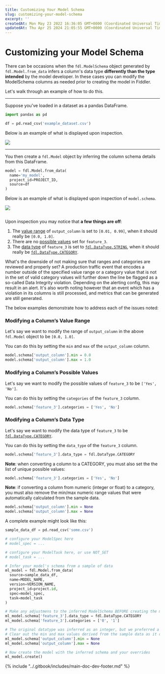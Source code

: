 ```yaml
---
title: Customizing Your Model Schema
slug: customizing-your-model-schema
excerpt: ''
createdAt: Mon May 23 2022 16:36:05 GMT+0000 (Coordinated Universal Time)
updatedAt: Thu Apr 25 2024 21:05:55 GMT+0000 (Coordinated Universal Time)
---
```


# Customizing your Model Schema

There can be occasions when the `fdl.ModelSchema` object generated by `fdl.Model.from_data` infers a column's data type **differently than the type intended** by the model developer. In these cases you can modify the ModelSchema columns as needed prior to creating the model in Fiddler.

Let's walk through an example of how to do this.

***

Suppose you've loaded in a dataset as a pandas DataFrame.

```python
import pandas as pd

df = pd.read_csv('example_dataset.csv')
```

Below is an example of what is displayed upon inspection.

![](../.gitbook/assets/3ffd956-example\_df\_1.png)

***

You then create a `fdl.Model` object by inferring the column schema details from this DataFrame.

```python
model = fdl.Model.from_data(
  name='my_model',
  project_id=PROJECT_ID,
  source=df
)
```

Below is an example of what is displayed upon inspection of `model.schema`.

![](../.gitbook/assets/8be7229-Screen\_Shot\_2024-04-22\_at\_2.26.13\_PM.png)

```json
```

Upon inspection you may notice that **a few things are off**:

1. The [value range](customizing-your-model-schema.md#modifying-a-columns-value-range) of `output_column` is set to `[0.01, 0.99]`, when it should really be `[0.0, 1.0]`.
2. There are no [possible values](customizing-your-model-schema.md#modifying-a-columns-possible-values) set for `feature_3`.
3. The [data type](customizing-your-model-schema.md#modifying-a-columns-data-type) of `feature_3` is set to [`fdl.DataType.STRING`](../Python\_Client\_3-x/api-methods-30.md#datatype), when it should really be [`fdl.DataType.CATEGORY`](../Python\_Client\_3-x/api-methods-30.md#datatype).

What's the downside of not making sure that ranges and categories are reviewed and properly set? A production traffic event that encodes a number outside of the specified value range or a category value that is not in the set of valid category values will further down the line be flagged as a so-called Data Integrity violation. Depending on the alerting config, this may result in an alert. It's also worth noting however that an event which has a violation in its columns is still processed, and metrics that can be generated are still generated.

The below examples demonstrate how to address each of the issues noted:

### Modifying a Column’s Value Range

Let's say we want to modify the range of `output_column` in the above `fdl.Model` object to be `[0.0, 1.0]`.

You can do this by setting the `min` and `max` of the `output_column` column.

```python
model.schema['output_column'].min = 0.0
model.schema['output_column'].max = 1.0
```

### Modifying a Column’s Possible Values

Let's say we want to modify the possible values of `feature_3` to be `['Yes', 'No']`.

You can do this by setting the `categories` of the `feature_3` column.

```python
model.schema['feature_3'].categories = ['Yes', 'No']
```

### Modifying a Column’s Data Type

Let's say we want to modify the data type of `feature_3` to be [`fdl.DataType.CATEGORY`](../Python\_Client\_3-x/api-methods-30.md#datatype).

You can do this by setting the `data_type` of the `feature_3` column.

```python
model.schema['feature_3'].data_type = fdl.DataType.CATEGORY
```

**Note**: when converting a column to a CATEGORY, you must also set the the list of unique possible values:

```python
model.schema['feature_3'].categories = ['Yes', 'No']
```

**Note**: if converting a column from numeric (integer or float) to a category, you must also remove the min/max numeric range values that were automatically calculated from the sample data.

```python
model.schema['output_column'].min = None
model.schema['output_column'].max = None
```

A complete example might look like this:

```python
sample_data_df = pd.read_csv('some.csv')

# configure your ModelSpec here
# model_spec = ...

# configure your ModelTask here, or use NOT_SET
# model_task = ...

# Infer your model's schema from a sample of data
ml_model = fdl.Model.from_data(
  source=sample_data_df,
  name=MODEL_NAME,
  version=VERSION_NAME,
  project_id=project.id,
  spec=model_spec,
  task=model_task
)

# Make any adjustmens to the inferred ModelSchema BEFORE creating the model
ml_model.schema['feature_3'].data_type = fdl.DataType.CATEGORY
ml_model.schema['feature_3'].categories = ['0', '1']

# The original datatype was inferred as an integer, but we preferred a category.
# Clear out the min and max values derived from the sample data as it does not apply to categories
ml_model.schema['output_column'].min = None
ml_model.schema['output_column'].max = None

# Now create the model with the inferred schema and your overrides
ml_model.create()
```

{% include "../.gitbook/includes/main-doc-dev-footer.md" %}

